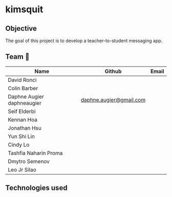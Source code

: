 # kimsquit

## Objective 
The goal of this project is to develop a teacher-to-student messaging app.

## Team 👥
| Name          | Github        | Email  |
| ------------- |:-------------:| -----:|
| David Ronci |  | |
| Colin Barber |  |  |
| Daphne Augier  daphneaugier | daphne.augier@gmail.com |
| Seif Elderbi |  |  |
| Kennan Hoa |  |  |
| Jonathan Hsu |  | |
| Yun Shi Lin |  | |
| Cindy Lo |  |  |
| Tashfia Naharin Proma |  |  |
| Dmytro Semenov |  |  |
| Leo Jr Silao |  |  |

## Technologies used